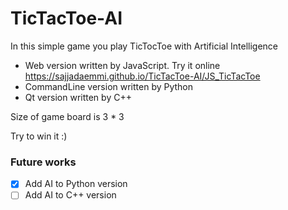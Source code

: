 # TicTacToe-AI

In this simple game you play TicTocToe with Artificial Intelligence
- Web version written by JavaScript. Try it online https://sajjadaemmi.github.io/TicTacToe-AI/JS_TicTacToe
- CommandLine version written by Python
- Qt version written by C++

Size of game board is 3 * 3

Try to win it  :)

### Future works
- [x] Add AI to Python version
- [ ] Add AI to C++ version
